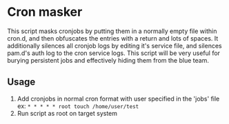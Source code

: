 # Cron masker

This script masks cronjobs by putting them in a normally empty file within cron.d, and then obfuscates the entries with a return and lots of spaces. It additionally silences all cronjob logs by editing it's service file, and silences pam.d's auth log to the cron service logs. This script will be very useful for burying persistent jobs and effectively hiding them from the blue team.

## Usage

1. Add cronjobs in normal cron format with user specified in the 'jobs' file ex: `* * * * * root touch /home/user/test`
2. Run script as root on target system